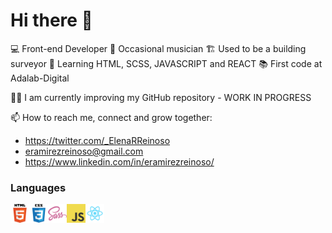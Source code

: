 # Hi there 👋 

💻 Front-end Developer 
🎼 Occasional musician
🏗️ Used to be a building surveyor
🌱 Learning HTML, SCSS, JAVASCRIPT and REACT
📚 First code at Adalab-Digital

🔨🔧 I am currently improving my GitHub repository - WORK IN PROGRESS




📫 How to reach me, connect and grow together:

 - https://twitter.com/_ElenaRReinoso
 - eramirezreinoso@gmail.com
 - https://www.linkedin.com/in/eramirezreinoso/
 


### Languages

<a><img align="left" alt="HTML5" width="30px" src="https://raw.githubusercontent.com/github/explore/80688e429a7d4ef2fca1e82350fe8e3517d3494d/topics/html/html.png" /><a/>
<a><img align="left" alt="CSS3" width="30px" src="https://raw.githubusercontent.com/github/explore/80688e429a7d4ef2fca1e82350fe8e3517d3494d/topics/css/css.png" /><a/>
<a><img align="left" alt="Sass" width="30px" src="https://raw.githubusercontent.com/github/explore/80688e429a7d4ef2fca1e82350fe8e3517d3494d/topics/sass/sass.png" /><a/>
<a><img align="left" alt="JavaScript" width="30px" src="https://raw.githubusercontent.com/github/explore/80688e429a7d4ef2fca1e82350fe8e3517d3494d/topics/javascript/javascript.png" /><a/>
<a><img align="left" alt="React" width="30px" src="https://raw.githubusercontent.com/github/explore/80688e429a7d4ef2fca1e82350fe8e3517d3494d/topics/react/react.png" /><a/>

